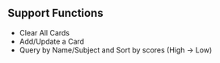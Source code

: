 ## Support Functions
* Clear All Cards
* Add/Update a Card 
* Query by Name/Subject and Sort by scores (High -> Low)